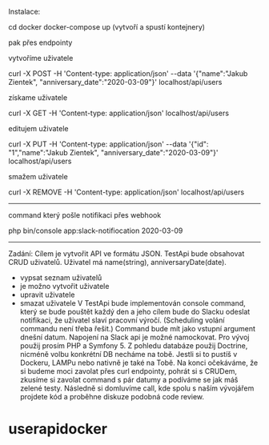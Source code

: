 Instalace:

cd docker
docker-compose up
(vytvoří a spustí kontejnery)

pak přes endpointy

vytvoříme uživatele

 curl -X POST -H 'Content-type: application/json' --data '{"name":"Jakub Zientek", "anniversary_date":"2020-03-09"}' localhost/api/users

získame uživatele

 curl -X GET -H 'Content-type: application/json' localhost/api/users

 editujem uživatele
 
  curl -X PUT -H 'Content-type: application/json' --data '{"id": "1","name":"Jakub Zientek", "anniversary_date":"2020-03-09"}' localhost/api/users

 smažem uživatele
  
   curl -X REMOVE -H 'Content-type: application/json' localhost/api/users

 ---------------------------------------

 command který pošle notifikaci přes webhook

 php bin/console app:slack-notifiocation 2020-03-09 

----------------------------------------

Zadání:
Cílem je vytvořit API ve formátu JSON.
TestApi bude obsahovat CRUD uživatelů. Uživatel má name(string), anniversaryDate(date).
- vypsat seznam uživatelů
- je možno vytvořit uživatele
- upravit uživatele
- smazat uživatele
V TestApi bude implementován console command, který se bude pouštět každý den a jeho
cílem bude do Slacku odeslat notifikaci, že uživatel slaví pracovní výročí. (Scheduling volání
commandu není třeba řešit.) Command bude mít jako vstupní argument dnešní datum.
Napojení na Slack api je možné namockovat.
Pro vývoj použij prosím PHP a Symfony 5. Z pohledu databáze použij Doctrine, nicméně
volbu konkrétní DB necháme na tobě. Jestli si to pustíš v Dockeru, LAMPu nebo nativně je
také na Tobě.
Na konci očekáváme, že si budeme moci zavolat přes curl endpointy, pohrát si s CRUDem,
zkusíme si zavolat command s pár datumy a podíváme se jak máš zelené testy.
Následně si domluvíme call, kde spolu s naším vývojářem projdete kód a proběhne diskuze
podobná code review.

# userapidocker
